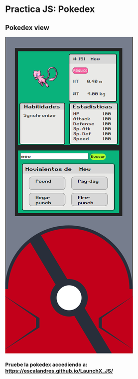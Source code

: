 # Practica JS: Pokedex
## Pokedex view
![Pokedex html](./src/img/pokedex.png)
<!-- ![Pokedex html](./pokedex.html) -->

### Pruebe la pokedex accediendo a: https://escalandres.github.io/LaunchX_JS/